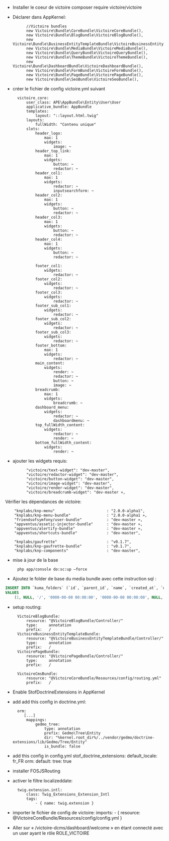 - Installer le coeur de victoire
composer require victoire/victoire

- Déclarer dans AppKernel:

            //Victoire bundles
            new Victoire\Bundle\CoreBundle\VictoireCoreBundle(),
            new Victoire\Bundle\BlogBundle\VictoireBlogBundle(),
            new Victoire\Bundle\BusinessEntityTemplateBundle\VictoireBusinessEntityTemplateBundle(),
            new Victoire\Bundle\MediaBundle\VictoireMediaBundle(),
            new Victoire\Bundle\QueryBundle\VictoireQueryBundle(),
            new Victoire\Bundle\ThemeBundle\VictoireThemeBundle(),
            new Victoire\Bundle\DashboardBundle\VictoireDashboardBundle(),
            new Victoire\Bundle\FormBundle\VictoireFormBundle(),
            new Victoire\Bundle\PageBundle\VictoirePageBundle(),
            new Victoire\Bundle\SeoBundle\VictoireSeoBundle(),

- créer le fichier de config  victoire.yml suivant

        victoire_core:
            user_class: APE\AppBundle\Entity\User\User
            applicative_bundle: AppBundle
            templates:
                layout: "::layout.html.twig"
            layouts:
                fullWidth: "Contenu unique"
            slots:
                header_logo:
                    max: 1
                    widgets:
                        image: ~
                header_top_link:
                    max: 1
                    widgets:
                        button: ~
                        redactor: ~
                header_col1:
                    max: 1
                    widgets:
                        redactor: ~
                        inputsearchform: ~
                header_col2:
                    max: 1
                    widgets:
                        button: ~
                        redactor: ~
                header_col3:
                    max: 1
                    widgets:
                        button: ~
                        redactor: ~
                header_col4:
                    max: 1
                    widgets:
                        button: ~
                        redactor: ~

                footer_col1:
                    widgets:
                        redactor: ~
                footer_col2:
                    widgets:
                        redactor: ~
                footer_col3:
                    widgets:
                        redactor: ~
                footer_sub_col1:
                    widgets:
                        redactor: ~
                footer_sub_col2:
                    widgets:
                        redactor: ~
                footer_sub_col3:
                    widgets:
                        redactor: ~
                footer_bottom:
                    max: 1
                    widgets:
                        redactor: ~
                main_content:
                    widgets:
                        render: ~
                        redactor: ~
                        button: ~
                        image: ~
                breadcrumb:
                    max: 1
                    widgets:
                        breadcrumb: ~
                dashboard_menu:
                    widgets:
                        redactor: ~
                        dashboardmenu: ~
                top_fullWidth_content:
                    widgets:
                        redactor: ~
                        render: ~
                bottom_fullWidth_content:
                    widgets:
                        render: ~


- ajouter les widgets requis:

            "victoire/text-widget": "dev-master",
            "victoire/redactor-widget": "dev-master",
            "victoire/button-widget": "dev-master",
            "victoire/image-widget": "dev-master",
            "victoire/render-widget": "dev-master",
            "victoire/breadcrumb-widget": "dev-master »,


Vérifier les dépendances de victoire:

        "knplabs/knp-menu"                       : "2.0.0-alpha1",
        "knplabs/knp-menu-bundle"                : "2.0.0-alpha1 »,
        "friendsofsymfony/user-bundle"           : "dev-master »,
        "appventus/assetic-injector-bundle"      : "dev-master »,
        "appventus/alertify-bundle"              : "dev-master »,
        "appventus/shortcuts-bundle"             : "dev-master",

        "knplabs/gaufrette"                      : "v0.1.7",
        "knplabs/knp-gaufrette-bundle"           : "v0.1.7",
        "knplabs/knp-components"                 : "dev-master",
- mise à jour de la base

        php app/console do:sc:up —force

- Ajoutez le folder de base du media bundle avec cette instruction sql :

```sql
INSERT INTO `kuma_folders` (`id`, `parent_id`, `name`, `created_at`, `updated_at`, `rel`, `internal_name`, `deleted`)
VALUES
    (1, NULL, '/', '0000-00-00 00:00:00', '0000-00-00 00:00:00', NULL, NULL, 0);

```


- setup routing:

        VictoireBlogBundle:
            resource: "@VictoireBlogBundle/Controller/"
            type:     annotation
            prefix:   /
        VictoireBusinessEntityTemplateBundle:
            resource: "@VictoireBusinessEntityTemplateBundle/Controller/"
            type:     annotation
            prefix:   /
        VictoirePageBundle:
            resource: "@VictoirePageBundle/Controller/"
            type:     annotation
            prefix:   /

        VictoireCmsBundle:
            resource: "@VictoireCoreBundle/Resources/config/routing.yml"
            prefix:   /


- Enable StofDoctrineExtensions in AppKernel

- add add this config in doctrine.yml:

        orm:
           [...]
            mappings:
                gedmo_tree:
                    type: annotation
                    prefix: Gedmo\Tree\Entity
                    dir: "%kernel.root_dir%/../vendor/gedmo/doctrine-extensions/lib/Gedmo/Tree/Entity"
                    is_bundle: false

- add this config in config.yml
    stof_doctrine_extensions:
        default_locale: fr_FR
        orm:
            default:
                tree: true

- installer FOSJSRouting

- activer le filtre localizeddate:

        twig.extension.intl:
            class: Twig_Extensions_Extension_Intl
            tags:
                - { name: twig.extension }

- importer le fichier de config de victoire:
imports:
        - { resource: @VictoireCoreBundle/Resources/config/config.yml }

- Aller sur «  /victoire-dcms/dashboard/welcome » en étant connecté avec un user ayant le rôle ROLE_VICTOIRE

